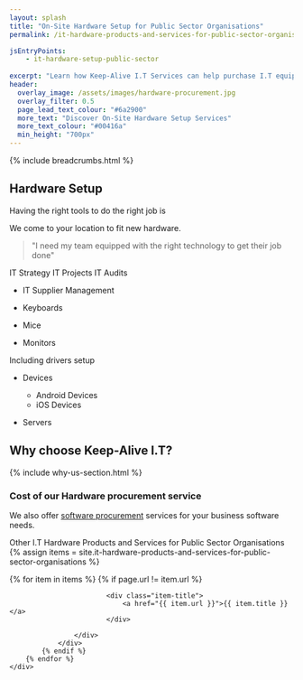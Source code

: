 ```yaml
---
layout: splash
title: "On-Site Hardware Setup for Public Sector Organisations"
permalink: /it-hardware-products-and-services-for-public-sector-organisations/it-hardware-setup

jsEntryPoints:
    - it-hardware-setup-public-sector
    
excerpt: "Learn how Keep-Alive I.T Services can help purchase I.T equipment that's appropriate for your business with our I.T hardware procurement service."
header:
  overlay_image: /assets/images/hardware-procurement.jpg
  overlay_filter: 0.5 
  page_lead_text_colour: "#6a2900"
  more_text: "Discover On-Site Hardware Setup Services"
  more_text_colour: "#00416a"
  min_height: "700px"
---
```


{% include breadcrumbs.html %}

## <i class="fas fa-microchip page-title-icon" aria-hidden="true"></i> Hardware Setup
Having the right tools to do the right job is 


We come to your location to fit new hardware.



> "I need my team equipped with the right technology to get their job done"

IT Strategy
IT Projects
IT Audits

- IT Supplier Management


- Keyboards
- Mice
- Monitors

Including drivers setup

- Devices
    - Android Devices
    - iOS Devices

- Servers

## Why choose Keep-Alive I.T?
{% include why-us-section.html %}


### Cost of our Hardware procurement service


We also offer <a href="/">software procurement</a> services for your business software needs.


Other I.T Hardware Products and Services for Public Sector Organisations
{% assign items = site.it-hardware-products-and-services-for-public-sector-organisations %}

<section>
    <div class="row">
        {% for item in items %}
            {% if page.url != item.url %}
                <div class="col-xs-12 col-sm-6 col-md-4 reason-container">
                    <div class="reason-item">
                        
                            <div class="item-title">
                                <a href="{{ item.url }}">{{ item.title }}</a>
                            </div>
                        
                    </div>
                </div>
            {% endif %}
        {% endfor %}
    </div>
</section>